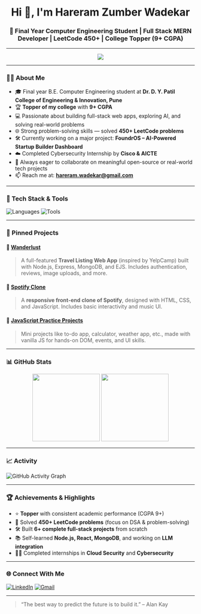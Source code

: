 <h1 align="center">Hi 👋, I'm Hareram Zumber Wadekar</h1>
<h3 align="center">🚀 Final Year Computer Engineering Student | Full Stack MERN Developer | LeetCode 450+ | College Topper (9+ CGPA)</h3>

---

<p align="center">
  <img src="https://readme-typing-svg.herokuapp.com?font=Fira+Code&duration=2000&pause=1000&color=00C4FF&center=true&vCenter=true&width=450&lines=Code.+Build.+Solve.+Repeat.;MERN+Stack+%7C+JavaScript+%7C+Java+%7C+AI+%7C+Cloud;Passionate+Engineer+%7C+Tech+Explorer+%7C+Lifelong+Learner" />
</p>

---

### 🧑‍🎓 About Me

- 🎓 Final year B.E. Computer Engineering student at **Dr. D. Y. Patil College of Engineering & Innovation, Pune**
- 🏆 **Topper of my college** with **9+ CGPA**
- 💻 Passionate about building full-stack web apps, exploring AI, and solving real-world problems
- 🌐 Strong problem-solving skills — solved **450+ LeetCode problems**
- 🛠️ Currently working on a major project: **FoundrOS – AI-Powered Startup Builder Dashboard**
- ☁️ Completed Cybersecurity Internship by **Cisco & AICTE**
- 🤝 Always eager to collaborate on meaningful open-source or real-world tech projects
- 📫 Reach me at: **hareram.wadekar@gmail.com**

---

### 🚀 Tech Stack & Tools

![Languages](https://skillicons.dev/icons?i=cpp,java,python,javascript,html,css,react,nodejs,express,mongodb,mysql)
![Tools](https://skillicons.dev/icons?i=git,github,vscode,postman,bootstrap)

---

### 📌 Pinned Projects

#### 🔹 [Wanderlust](https://github.com/hareramwadekar/wanderlust)
> A full-featured **Travel Listing Web App** (inspired by YelpCamp) built with Node.js, Express, MongoDB, and EJS. Includes authentication, reviews, image uploads, and more.

#### 🔹 [Spotify Clone](https://github.com/hareramwadekar/spotify-clone)
> A **responsive front-end clone of Spotify**, designed with HTML, CSS, and JavaScript. Includes basic interactivity and music UI.

#### 🔹 [JavaScript Practice Projects](https://github.com/hareramwadekar/javascript-projects)
> Mini projects like to-do app, calculator, weather app, etc., made with vanilla JS for hands-on DOM, events, and UI skills.

---

### 📊 GitHub Stats

<p align="center">
  <img src="https://github-readme-stats.vercel.app/api?username=hareramwadekar&show_icons=true&theme=radical" height="180"/>
  <img src="https://github-readme-stats.vercel.app/api/top-langs/?username=hareramwadekar&layout=compact&theme=radical" height="180"/>
</p>

---

### 📈 Activity

![GitHub Activity Graph](https://github-readme-activity-graph.vercel.app/graph?username=hareramwadekar&theme=dracula)

---

### 🏆 Achievements & Highlights

- ⭐ **Topper** with consistent academic performance (CGPA 9+)
- 🧠 Solved **450+ LeetCode problems** (focus on DSA & problem-solving)
- 🛠️ Built **6+ complete full-stack projects** from scratch
- 📚 Self-learned **Node.js, React, MongoDB**, and working on **LLM integration**
- 👨‍💻 Completed internships in **Cloud Security** and **Cybersecurity**

---

### 🌐 Connect With Me

[![LinkedIn](https://img.shields.io/badge/LinkedIn-blue?logo=linkedin&style=for-the-badge)](https://www.linkedin.com/in/hareramwadekar/)
[![Gmail](https://img.shields.io/badge/Gmail-red?logo=gmail&style=for-the-badge)](mailto:hareram.wadekar@gmail.com)

---

> “The best way to predict the future is to build it.” – Alan Kay

